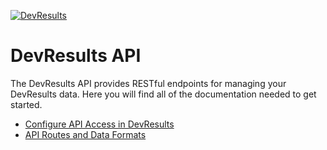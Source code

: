 [![DevResults](http://devresults.com/Web/Images/logo.gif)](http://devresults.com)

# DevResults API

The DevResults API provides RESTful endpoints for managing your DevResults data. Here you will find all of the documentation needed to get started.

* [Configure API Access in DevResults](documentation/authentication.md)
* [API Routes and Data Formats](documentation/routes.md)
